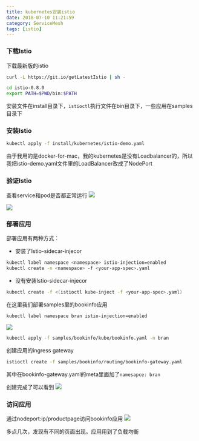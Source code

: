 ```yaml
---
title: kubernetes安装istio
date: 2018-07-10 11:21:59
category: ServiceMesh
tags: [istio]
---
```


### 下载Istio

下载最新版的istio
```bash
curl -L https://git.io/getLatestIstio | sh -
```

```bash
cd istio-0.8.0
export PATH=$PWD/bin:$PATH
```
安装文件在install目录下，`istioctl`执行文件在bin目录下，一些应用在samples目录下


### 安装Istio

```bash
kubectl apply -f install/kubernetes/istio-demo.yaml
```
由于我用的是docker-for-mac，我的kubernetes是没有Loadbalancer的，所以我把istio-demo.yaml文件里的LoadBalancer改成了NodePort


### 验证Istio

查看service和pod是否都正常运行
![](https://wx4.sinaimg.cn/mw690/006yibQ1ly1ft4p018cjgj31860h6455.jpg)

![](https://wx1.sinaimg.cn/mw690/006yibQ1ly1ft4p00sx4qj31ga0ycdp7.jpg)


### 部署应用

部署应用有两种方式：
* 安装了Istio-sidecar-injecor
```bash
kubectl label namespace <namespace> istio-injection=enabled
kubectl create -n <namespace> -f <your-app-spec>.yaml
```
* 没有安装Istio-sidecar-injecor
```bash
kubectl create -f <(istioctl kube-inject -f <your-app-spec>.yaml)
```

在这里我们部署samples里的bookinfo应用
```bash
kubectl label namespace bran istio-injection=enabled
```
![](https://wx3.sinaimg.cn/mw690/006yibQ1ly1ft4p00d4g3j30lc0ay0u6.jpg)

```bash
kubectl apply -f samples/bookinfo/kube/bookinfo.yaml -n bran
```

创建应用的ingress gateway
```bash
istioctl create -f samples/bookinfo/routing/bookinfo-gateway.yaml
```
其中在bookinfo-gateway.yaml的meta里面加了`namesapce: bran`

创建完成了可以看到
![](https://wx2.sinaimg.cn/mw690/006yibQ1ly1ft4p008ge7j312407a40u.jpg)


### 访问应用

通过nodeport:ip/productpage访问bookinfo应用
![](https://wx4.sinaimg.cn/mw690/006yibQ1ly1ft4p001910j32820zudo7.jpg)

多点几次，发现有不同的页面出现。应用用到了负载均衡
